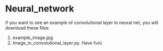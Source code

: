 # Neural_network
if you want to see an example of convolutional layer in neural net, you will download these files:
1. example_image.jpg
2. Image_in_convolutional_layer.py. 
Have fun)

